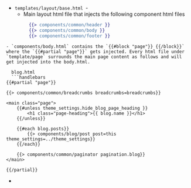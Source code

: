 - `templates/layout/base.html `- 
	- Main layout html file that injects the following component html files
	  ```handlebars
		{{> components/common/header }}  
		{{> components/common/body }}  
		{{> components/common/footer }}
```
- `components/body.html` contains the `{{#block "page"}} {{/block}}` where the `{{#partial "page"}}` gets injected. Every html file under `template/page` surrounds the main page content as follows and will get injected into the body.html.
  
  blog.html
  ```handlebars
{{#partial "page"}}  
  
{{> components/common/breadcrumbs breadcrumbs=breadcrumbs}}  
  
<main class="page">  
    {{#unless theme_settings.hide_blog_page_heading }}  
        <h1 class="page-heading">{{ blog.name }}</h1>  
    {{/unless}}  
  
    {{#each blog.posts}}  
        {{> components/blog/post post=this theme_settings=../theme_settings}}  
    {{/each}}  
  
    {{> components/common/paginator pagination.blog}}  
</main>  
  
{{/partial}}
```
- 